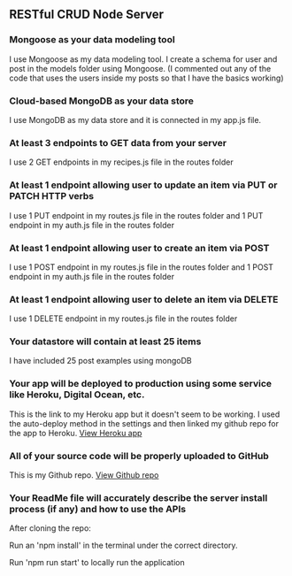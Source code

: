 ## RESTful CRUD Node Server 

### Mongoose as your data modeling tool
I use Mongoose as my data modeling tool. I create a schema for user and post in the models folder using Mongoose. (I commented out any of the code that uses the users inside my posts so that I have the basics working)

### Cloud-based MongoDB as your data store
I use MongoDB as my data store and it is connected in my app.js file.

### At least 3 endpoints to GET data from your server
I use 2 GET endpoints in my recipes.js file in the routes folder

### At least 1 endpoint allowing user to update an item via PUT or PATCH HTTP verbs
I use 1 PUT endpoint in my routes.js file in the routes folder and 1 PUT endpoint in my auth.js file in the routes folder

### At least 1 endpoint allowing user to create an item via POST
I use 1 POST endpoint in my routes.js file in the routes folder and 1 POST endpoint in my auth.js file in the routes folder

### At least 1 endpoint allowing user to delete an item via DELETE
I use 1 DELETE endpoint in my routes.js file in the routes folder

### Your datastore will contain at least 25 items
I have included 25 post examples using mongoDB

### Your app will be deployed to production using some service like Heroku, Digital Ocean, etc.
This is the link to my Heroku app but it doesn't seem to be working. I used the auto-deploy method in the settings and then linked my github repo for the app to Heroku.
[View Heroku app](https://thawing-chamber-73654.herokuapp.com/recipes/posts)

### All of your source code will be properly uploaded to GitHub
This is my Github repo. [View Github repo](https://github.com/DHarvard/crud-server)

### Your ReadMe file will accurately describe the server install process (if any) and how to use the APIs
After cloning the repo:

Run an 'npm install' in the terminal under the correct directory.

Run 'npm run start' to locally run the application





